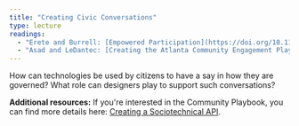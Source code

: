 ```yaml
---
title: "Creating Civic Conversations"
type: lecture
readings:
  - "Erete and Burrell: [Empowered Participation](https://doi.org/10.1145/3025453.3025996)"
  - "Asad and LeDantec: [Creating the Atlanta Community Engagement Playbook](https://www.atlantastudies.org/2017/11/09/mariam-asad-and-christopher-le-dantec-creating-the-atlanta-community-engagement-playbook/)"
---
```

How can technologies be used by citizens to have a say in how they are governed? What role can designers play to support such conversations?

**Additional resources:** If you're interested in the Community Playbook, you can find more details here: [Creating a Sociotechnical API](https://doi.org/10.1145/3025453.3025963).
